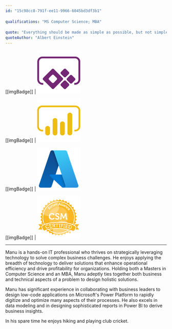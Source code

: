 ```yaml
---
id: "15c98cc8-791f-ee11-9966-6045bd3df3b1"

qualifications: "MS Computer Science; MBA"

quote: "Everything should be made as simple as possible, but not simpler."
quoteAuthor: "Albert Einstein"
---
```

[[imgBadge]]
| ![power-apps-logo.png](../badges/Business-microsoft-dynamics-powerapps.png)

[[imgBadge]]
| ![power-bi-logo.png](../badges/Business-microsoft-dynamics-powerbi.png)

[[imgBadge]]
| ![azure-logo.png](../badges/Business-microsoft-azure.png)

[[imgBadge]]
| ![certified-scrum-master-logo.png](../badges/Certification-scrumalliance-master.png)

---

Manu is a hands-on IT professional who thrives on strategically leveraging technology to solve complex business challenges. He enjoys applying the breadth of technology to deliver solutions that enhance operational efficiency and drive profitability for organizations. Holding both a Masters in Computer Science and an MBA, Manu adeptly ties together both business and technical aspects of a problem to design holistic solutions.

Manu has significant experience in collaborating with business leaders to design low-code applications on Microsoft's Power Platform to rapidly digitize and optimize many aspects of their processes. He also excels in data modeling and in designing sophisticated reports in Power BI to derive business insights. 

In his spare time he enjoys hiking and playing club cricket.
